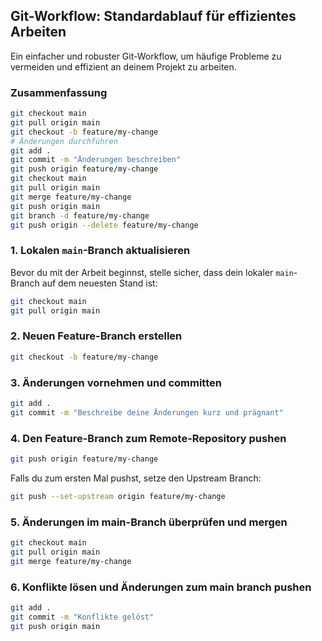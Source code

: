 ## Git-Workflow: Standardablauf für effizientes Arbeiten

Ein einfacher und robuster Git-Workflow, um häufige Probleme zu vermeiden und effizient an deinem Projekt zu arbeiten.

### Zusammenfassung

```bash
git checkout main
git pull origin main
git checkout -b feature/my-change
# Änderungen durchführen
git add .
git commit -m "Änderungen beschreiben"
git push origin feature/my-change
git checkout main
git pull origin main
git merge feature/my-change
git push origin main
git branch -d feature/my-change
git push origin --delete feature/my-change
```

### 1. Lokalen `main`-Branch aktualisieren

Bevor du mit der Arbeit beginnst, stelle sicher, dass dein lokaler `main`-Branch auf dem neuesten Stand ist:

```bash
git checkout main
git pull origin main
```

### 2. Neuen Feature-Branch erstellen

```bash
git checkout -b feature/my-change
```

### 3. Änderungen vornehmen und committen

```bash
git add .
git commit -m "Beschreibe deine Änderungen kurz und prägnant"
```

### 4. Den Feature-Branch zum Remote-Repository pushen

```bash
git push origin feature/my-change
```

Falls du zum ersten Mal pushst, setze den Upstream Branch:

```bash
git push --set-upstream origin feature/my-change
```

### 5. Änderungen im main-Branch überprüfen und mergen

```bash
git checkout main
git pull origin main
git merge feature/my-change
```

### 6. Konflikte lösen und Änderungen zum main branch pushen

```bash
git add .
git commit -m "Konflikte gelöst"
git push origin main
```
